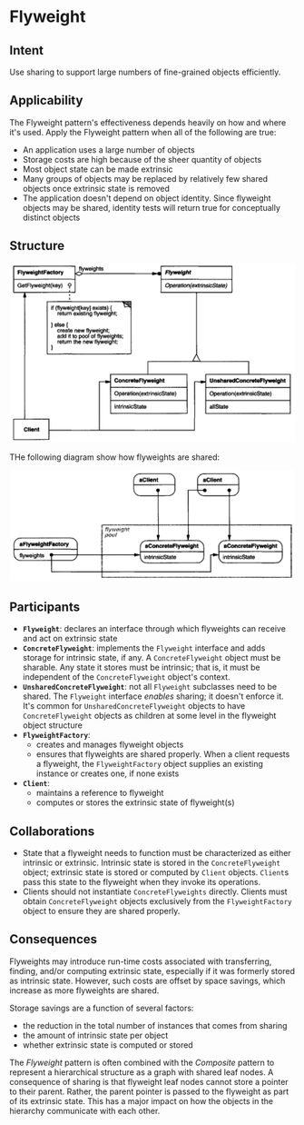 # Flyweight

## Intent

Use sharing to support large numbers of fine-grained objects efficiently.

## Applicability

The Flyweight pattern's effectiveness depends heavily on how and where it's used. Apply the Flyweight pattern when all of the following are true:

* An application uses a large number of objects
* Storage costs are high because of the sheer quantity of objects
* Most object state can be made extrinsic
* Many groups of objects may be replaced by relatively few shared objects once extrinsic state is removed
* The application doesn't depend on object identity. Since flyweight objects may be shared, identity tests will return true for conceptually distinct objects

## Structure

![Image of the structure for the Flyweight Pattern](./image/flyweight_structure.png "Structure for the Flyweight Pattern")

THe following diagram show how flyweights are shared:

![Image of how flyweights are shared](./image/flyweight_shared.png "How flyweights are shared")

## Participants

* **`Flyweight`**: declares an interface through which flyweights can receive and act on extrinsic state
* **`ConcreteFlyweight`**: implements the `Flyweight` interface and adds storage for intrinsic state, if any. A `ConcreteFlyweight` object must be sharable. Any state it stores must be intrinsic; that is, it must be independent of the `ConcreteFlyweight` object's context.
* **`UnsharedConcreteFlyweight`**: not all `Flyweight` subclasses need to be shared. The `Flyweight` interface *enables* sharing; it doesn't enforce it. It's common for `UnsharedConcreteFlyweight` objects to have `ConcreteFlyweight` objects as children at some level in the flyweight object structure
* **`FlyweightFactory`**:
  - creates and manages flyweight objects
  - ensures that flyweights are shared properly. When a client requests a flyweight, the `FlyweightFactory` object supplies an existing instance or creates one, if none exists
* **`Client`**:
  - maintains a reference to flyweight
  - computes or stores the extrinsic state of flyweight(s)

## Collaborations

* State that a flyweight needs to function must be characterized as either intrinsic or extrinsic. Intrinsic state is stored in the `ConcreteFlyweight` object; extrinsic state is stored or computed by `Client` objects. `Client`s pass this state to the flyweight when they invoke its operations.
* Clients should not instantiate `ConcreteFlyweights` directly. Clients must obtain `ConcreteFlyweight` objects exclusively from the `FlyweightFactory` object to ensure they are shared properly.

## Consequences

Flyweights may introduce run-time costs associated with transferring, finding, and/or computing extrinsic state, especially if it was formerly stored as intrinsic state. However, such costs are offset by space savings, which increase as more flyweights are shared.

Storage savings are a function of several factors:

* the reduction in the total number of instances that comes from sharing
* the amount of intrinsic state per object
* whether extrinsic state is computed or stored

The *Flyweight* pattern is often combined with the *Composite* pattern to represent a hierarchical structure as a graph with shared leaf nodes. A consequence of sharing is that flyweight leaf nodes cannot store a pointer to their parent. Rather, the parent pointer is passed to the flyweight as part of its extrinsic state. This has a major impact on how the objects in the hierarchy communicate with each other.
